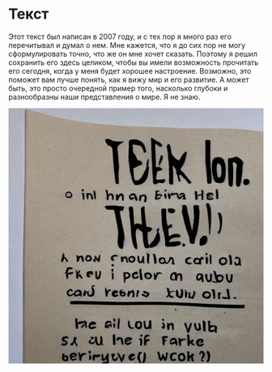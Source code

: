 # Текст
Этот текст был написан в 2007 году, и с тех пор я много раз его перечитывал и думал о нем.
Мне кажется, что я до сих пор не могу сформулировать точно, что же он мне хочет сказать.
Поэтому я решил сохранить его здесь целиком, чтобы вы имели возможность прочитать его сегодня, когда у меня будет хорошее настроение.
Возможно, это поможет вам лучше понять, как я вижу мир и его развитие.
А может быть, это просто очередной пример того, насколько глубоки и разнообразны наши представления о мире.
Я не знаю.

![](/text.jpeg)
